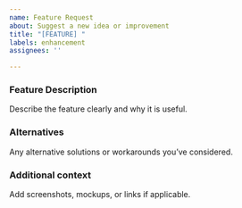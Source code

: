 ```yaml
---
name: Feature Request
about: Suggest a new idea or improvement
title: "[FEATURE] "
labels: enhancement
assignees: ''

---
```


### Feature Description
Describe the feature clearly and why it is useful.

### Alternatives
Any alternative solutions or workarounds you’ve considered.

### Additional context
Add screenshots, mockups, or links if applicable.
